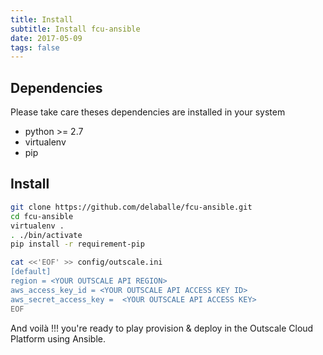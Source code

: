 ```yaml
---
title: Install
subtitle: Install fcu-ansible
date: 2017-05-09
tags: false
---
```


## Dependencies

Please take care theses dependencies are installed in your system

- python >= 2.7  
- virtualenv  
- pip  

## Install

```bash
git clone https://github.com/delaballe/fcu-ansible.git
cd fcu-ansible
virtualenv .
. ./bin/activate
pip install -r requirement-pip

cat <<'EOF' >> config/outscale.ini
[default]
region = <YOUR OUTSCALE API REGION>
aws_access_key_id = <YOUR OUTSCALE API ACCESS KEY ID>
aws_secret_access_key =  <YOUR OUTSCALE API ACCESS KEY>
EOF
```

And voilà !!! you're ready to play provision & deploy in the Outscale Cloud Platform using Ansible.
